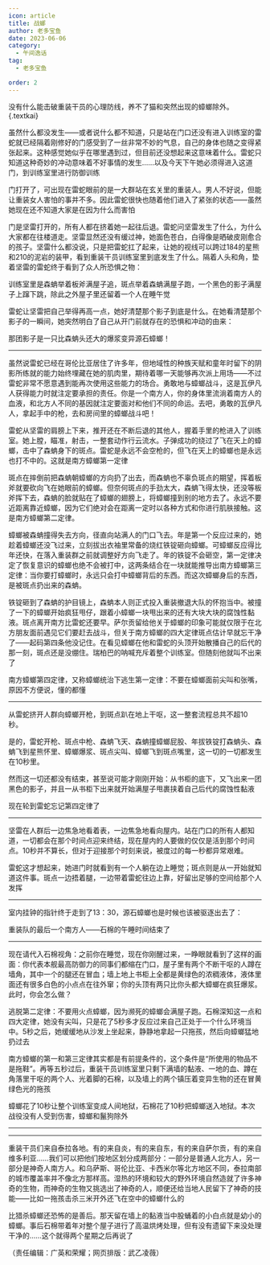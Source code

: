 ```yaml
---
icon: article
title: 战螂
author: 老多宝鱼
date: 2023-06-06
category:
  - 午间逸话
tag:
  - 老多宝鱼

order: 2
---
```


没有什么能击破重装干员的心理防线，养不了猫和突然出现的蟑螂除外。{.textkai}

<!-- more -->

虽然什么都没发生——或者说什么都不知道，只是站在门口还没有进入训练室的雷蛇就已经隔着刚修好的门感受到了一丝非常不妙的气息，自己的身体也随之变得紧张起来。这种感觉她似乎在哪里遇到过，但目前还没想起来这意味着什么。雷蛇只知道这种奇妙的冲动意味着不好事情的发生……以及今天下午她必须得进入这道门，到训练室里进行防御训练

门打开了，可出现在雷蛇眼前的是一大群站在玄关里的重装人。男人不好说，但能让重装女人害怕的事并不多。因此雷蛇很快也随着他们进入了紧张的状态——虽然她现在还不知道大家是在因为什么而害怕

门是坚雷打开的，所有人都在挤着她一起往后退。雷蛇问坚雷发生了什么，为什么大家都在往楼道走。坚雷显然还没有缓过神，她面色苍白，白得像是晒破皮刚愈合的孩子。坚雷什么都没说，只是把雷蛇扛了起来，让她的视线可以跨过184的星熊和210的泥岩的装甲，看到重装干员训练室里到底发生了什么。隔着人头和角，垫着坚雷的雷蛇终于看到了众人所恐惧之物：

训练室里是森蚺举着板斧满屋子追，斑点举着森蚺满屋子跑，一个黑色的影子满屋子上蹿下跳，除此之外屋子里还留着一个人在睡午觉

雷蛇让坚雷把自己举得再高一点，她好清楚那个影子到底是什么。在她看清楚那个影子的一瞬间，她突然明白了自己从开门前就存在的恐惧和冲动的由来：

那团影子是一只比森蚺头还大的爆浆变异源石蟑螂！

---

虽然说雷蛇已经在哥伦比亚居住了许多年，但地域性的种族天赋和童年时留下的阴影所练就的能力始终埋藏在她的肌肉里，期待着哪一天能够再次派上用场——不过雷蛇非常不愿意遇到能再次使用这些能力的场合。勇敢地与蟑螂战斗，这是瓦伊凡人获得能力时就注定要承担的责任。你是一个南方人，你的身体里流淌着南方人的血液，和北方人不同的基因就注定要面对和他们不同的命运。去吧，勇敢的瓦伊凡人，拿起手中的枪，去和房间里的蟑螂战斗吧！

雷蛇从坚雷的肩膀上下来，推开还在不断后退的其他人，握着手里的枪进入了训练室。她上膛，瞄准，射击，一整套动作行云流水。子弹成功的绕过了飞在天上的蟑螂，击中了森蚺身下的斑点。雷蛇是永远不会空枪的，但飞在天上的蟑螂也是永远也打不中的。这就是南方蟑螂第一定律

斑点在摔倒前把森蚺朝蟑螂的方向扔了出去，而森蚺也不辜负斑点的期望，挥着板斧就要砍向飞在她眼前的蟑螂。但奈何斑点的手劲太大，森蚺飞得太快，还没等板斧挥下去，森蚺的脸就贴在了蟑螂的翅膀上，将蟑螂撞到别的地方去了。永远不要近距离靠近蟑螂，因为它们绝对会在距离一定时以各种方式和你进行肌肤接触。这是南方蟑螂第二定律。

蟑螂被森蚺撞得失去方向，径直向站满人的门口飞去。年是第一个反应过来的，她趁着蟑螂还没飞过来，立刻拔出衣袖里常备的烧红铁锭砸向蟑螂。可蟑螂反应得比年还快，在落入重装群之前就调整好方向飞走了。年的铁锭不会砸空，第一定律决定了恢复意识的蟑螂也绝不会被打中，这两条结合在一块就能推导出南方蟑螂第三定律：当你要打蟑螂时，永远只会打中蟑螂背后的东西。而这次蟑螂身后的东西，是被斑点扔出来的森蚺。

铁锭砸到了森蚺的护目镜上，森蚺本人则正式投入重装撤退大队的怀抱当中。被撞了一下的蟑螂开始疯狂甩仔，跟着小蟑螂一块甩出来的还有大块大块的腐蚀性黏液。斑点离开南方比雷蛇还要早。萨尔贡留给他关于蟑螂的印象可能就仅限于在北方朋友面前遇见它们要赶去战斗，但关于南方蟑螂的四大定律斑点估计早就忘干净了——起码第四条他没记住。在看见蟑螂在他和雷蛇的头顶开始散播自己的后代的那一刻，斑点还是没绷住。瑞柏巴的呐喊充斥着整个训练室。但随刻他就叫不出来了

南方蟑螂第四定律，又称蟑螂统治下逃生第一定律：不要在蟑螂面前尖叫和张嘴，原因不方便说，懂的都懂

---

从雷蛇挤开人群向蟑螂开枪，到斑点趴在地上干呕，这一整套流程总共不超10秒。

是的，雷蛇开枪、斑点中枪、森蚺飞天、森蚺撞蟑螂屁股、年拔铁锭打森蚺头、森蚺飞到星熊怀里、蟑螂爆浆、斑点尖叫、蟑螂飞到斑点嘴里，这一切的一切都发生在10秒里。

然而这一切还都没有结束，甚至说可能才刚刚开始：从书柜的底下，又飞出来一团黑色的影子，并且一从书柜下出来就开始满屋子甩裹挟着自己后代的腐蚀性黏液

现在轮到雷蛇忘记第四定律了

---

坚雷在人群后一边焦急地看着表，一边焦急地看向屋内。站在门口的所有人都知道，一切都会在那个时间点迎来终结，现在屋内的人要做的仅仅是活到那个时间点。10秒并不算长，但对于迎接那个时刻来说，被度过的每一秒都异常艰难。

雷蛇这才想起来，她进门时就看到有一个人躺在边上睡觉；斑点则是从一开始就知道这件事。斑点一边捂着腿，一边带着雷蛇往边上靠，好留出足够的空间给那个人发挥

---

室内挂钟的指针终于走到了13：30，源石蟑螂也是时候也该被驱逐出去了：

重装队的最后一个南方人——石棉的午睡时间结束了

---

现在请代入石棉视角：之前你在睡觉，现在你刚醒过来，一睁眼就看到了这样的画面：你代表本舰最高防御力的同事们都缩在门口，屋子里有两个不断干呕的人蹲在墙角，其中一个的腿还在冒血；墙上地上书柜上全都是黄绿色的浓稠液体，液体里面还有很多白色的小点点在往外窜；你的头顶有两只比你头都大蟑螂在疯狂爆浆。此时，你会怎么做？

逃脱第二定律：不要用火点蟑螂，因为濒死的蟑螂会满屋子跑。石棉深知这一点和四大定律，她没有尖叫，只是花了5秒多才反应过来自己正处于一个什么环境当中。5秒之后，她缓缓地从沙发上坐起来，静静地拿起一只拖孩，然后向蟑螂猛地扔过去

南方蟑螂的第一和第三定律其实都是有前提条件的，这个条件是“所使用的物品不是拖鞋”。再等五秒过后，重装干员训练室里只剩下满墙的黏液、一地的血、蹲在角落里干呕的两个人、光着脚的石棉，以及墙上的两个镇压着变异生物的还在冒黄绿色光的拖孩

蟑螂花了10秒让整个训练室变成人间地狱，石棉花了10秒把蟑螂送入地狱。本次战役没有人受到伤害，蟑螂和鬣狗除外

---

---

重装干员们来自泰拉各地。有的来自炎，有的来自东，有的来自萨尔贡，有的来自维多利亚……我们可以把他们按地区划分成两部分：一部分是普通人北方人，另一部分是神奇人南方人。和乌萨斯、哥伦比亚、卡西米尔等北方地区不同，泰拉南部的城市覆盖率并不像北方那样高。湿热的环境和较大的野外环境自然造就了许多神奇的生物，而神奇的生物又挑选出了神奇的人，顺便还给当地人民留下了神奇的技能——比如一拖孩击杀三米开外还飞在空中的蟑螂什么的

比猎杀蟑螂还恐怖的是善后。那天留在墙上的黏液当中股蛹着的小白点就是幼小的蟑螂。事后石棉带着年对整个屋子进行了高温烘烤处理，但有没有遗留下来没处理干净的……这个就得两个星期之后再说了<eod />

（责任编辑：广英和荣耀；网页排版：武乙凌薇）

<FakeAds />